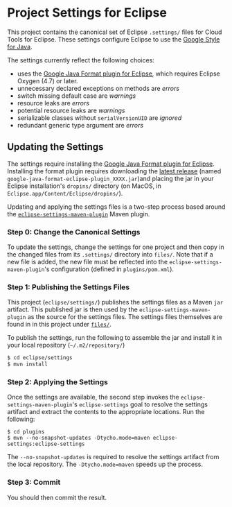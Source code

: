 # Project Settings for Eclipse

This project contains the canonical set of Eclipse `.settings/`
files for Cloud Tools for Eclipse.  These settings configure Eclipse
to use the [Google Style for Java][google-style-java].

The settings currently reflect the following choices:

  - uses the [Google Java Format plugin for Eclipse](google-java-format),
    which requires Eclipse Oxygen (4.7) or later.
  - unnecessary declared exceptions on methods are _errors_
  - switch missing default case are _warnings_
  - resource leaks are _errors_
  - potential resource leaks are _warnings_
  - serializable classes without `serialVersionUID` are _ignored_
  - redundant generic type argument are _errors_

## Updating the Settings

The settings require installing the [Google Java Format plugin for
Eclipse][google-java-format].  Installing the format plugin requires
downloading the [latest release][google-java-format-release] (named
`google-java-format-eclipse-plugin_XXXX.jar`)and placing the jar
in your Eclipse installation's `dropins/` directory (on MacOS, in
`Eclipse.app/Content/Eclipse/dropins/`).

Updating and applying the settings files is a two-step process based
around the [`eclipse-settings-maven-plugin`][esmp] Maven plugin.

  [esmp]: https://github.com/BSI-Business-Systems-Integration-AG/eclipse-settings-maven-plugin
  [google-style-java]: https://google.github.io/styleguide/javaguide.html
  [google-java-format]: https://github.com/google/google-java-format
  [google-java-format-release]: https://github.com/google/google-java-format/releases

### Step 0: Change the Canonical Settings

To update the settings, change the settings for one project and
then copy in the changed files from its `.settings/` directory into
`files/`.  Note that if a new file is added, the new file must be
reflected into the `eclipse-settings-maven-plugin`'s configuration
(defined in `plugins/pom.xml`).

### Step 1: Publishing the Settings Files

This project (`eclipse/settings/`) publishes the settings files as
a Maven `jar` artifact.  This published jar is then used by the
`eclipse-settings-maven-plugin` as the source for the settings files.
The settings files themselves are found in in this project under
[`files/`](files/).

To publish the settings, run the following to assemble the jar and
install it in your local repository (`~/.m2/repository/`)

```sh
$ cd eclipse/settings
$ mvn install
```

### Step 2: Applying the Settings

Once the settings are available, the second step invokes the
`eclipse-settings-maven-plugin`'s `eclipse-settings` goal to resolve
the settings artifact and extract the contents to the appropriate
locations.  Run the following:

```
$ cd plugins
$ mvn --no-snapshot-updates -Dtycho.mode=maven eclipse-settings:eclipse-settings
```

The `--no-snapshot-updates` is required to resolve the settings
artifact from the local repository.  The `-Dtycho.mode=maven` speeds
up the process.

### Step 3: Commit

You should then commit the result.
